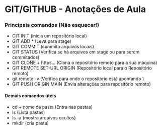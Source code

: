 # GIT/GITHUB - Anotações de Aula

### Principais comandos (Não esquecer!)

- GIT INIT (inicia um repositório local)
- GIT ADD * (Leva para stage)
- GIT COMMIT (commita arquivos locais)
- GIT STATUS (Verifica se há arquivos em stage ou para serem commitados)
- GIT CLONE + https... (Clona o repositório remoto para a sua máquina)
- GIT REMOTE SET-URL ORIGIN (Repositório local para o Repositório remoto)
- git remote -v (Verifica para onde o repositório está apontando )
-  GIT PUSH ORIGIN MAIN (Envia alterações para repositório remoto)

#### Demais comandos úteis

- cd + nome da pasta (Entra nas pastas)
- ls (Lista pastas)
- ls -a (mostra arquivos ocultos)
- mkdir (cria pasta)

